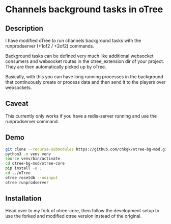 # Channels background tasks in oTree
## Description
I have modified oTree to run channels background tasks with the runprodserver (+1of2 / +2of2) commands.

Background tasks can be defined very much like additional websocket consumers and websocket routes in the otree_extension dir of your project. They are then automatically picked up by oTree.

Basically, with this you can have long running processes in the background that continuously create or process data and then send it to the players over websockets.

## Caveat
This currently only works if you have a redis-server running and use the runprodserver command. 

## Demo
```bash
git clone --recurse-submodules https://github.com/chkgk/otree-bg-mod.git
python3 -m venv venv
source venv/bin/activate
cd otree-bg-mod/otree-core
pip install -e .
cd ../oTree
otree resetdb --noinput
otree runprodserver
```

## Installation 
Head over to my fork of otree-core, then follow the development setup to use the forked and modified otree version instead of the original.